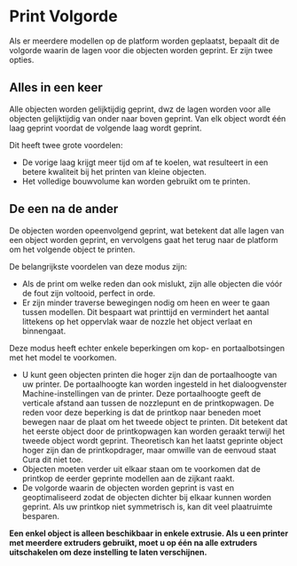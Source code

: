 Print Volgorde
====
Als er meerdere modellen op de platform worden geplaatst, bepaalt dit de volgorde waarin de lagen voor die objecten worden geprint. Er zijn twee opties.

Alles in een keer
----
Alle objecten worden gelijktijdig geprint, dwz de lagen worden voor alle objecten gelijktijdig van onder naar boven geprint. Van elk object wordt één laag geprint voordat de volgende laag wordt geprint.

Dit heeft twee grote voordelen:
* De vorige laag krijgt meer tijd om af te koelen, wat resulteert in een betere kwaliteit bij het printen van kleine objecten.
* Het volledige bouwvolume kan worden gebruikt om te printen.

De een na de ander
----
De objecten worden opeenvolgend geprint, wat betekent dat alle lagen van een object worden geprint, en vervolgens gaat het terug naar de platform om het volgende object te printen.

De belangrijkste voordelen van deze modus zijn:
* Als de print om welke reden dan ook mislukt, zijn alle objecten die vóór de fout zijn voltooid, perfect in orde.
* Er zijn minder traverse bewegingen nodig om heen en weer te gaan tussen modellen. Dit bespaart wat printtijd en vermindert het aantal littekens op het oppervlak waar de nozzle het object verlaat en binnengaat.

Deze modus heeft echter enkele beperkingen om kop- en portaalbotsingen met het model te voorkomen.
* U kunt geen objecten printen die hoger zijn dan de portaalhoogte van uw printer. De portaalhoogte kan worden ingesteld in het dialoogvenster Machine-instellingen van de printer. Deze portaalhoogte geeft de verticale afstand aan tussen de nozzlepunt en de printkopwagen. De reden voor deze beperking is dat de printkop naar beneden moet bewegen naar de plaat om het tweede object te printen. Dit betekent dat het eerste object door de printkopwagen kan worden geraakt terwijl het tweede object wordt geprint. Theoretisch kan het laatst geprinte object hoger zijn dan de printkopdrager, maar omwille van de eenvoud staat Cura dit niet toe.
* Objecten moeten verder uit elkaar staan om te voorkomen dat de printkop de eerder geprinte modellen aan de zijkant raakt.
* De volgorde waarin de objecten worden geprint is vast en geoptimaliseerd zodat de objecten dichter bij elkaar kunnen worden geprint. Als uw printkop niet symmetrisch is, kan dit veel plaatruimte besparen.

**Een enkel object is alleen beschikbaar in enkele extrusie. Als u een printer met meerdere extruders gebruikt, moet u op één na alle extruders uitschakelen om deze instelling te laten verschijnen.**